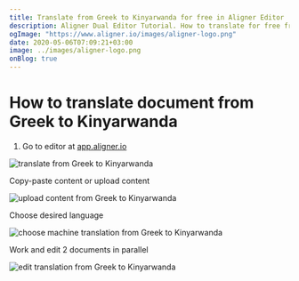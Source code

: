 ```yaml
---
title: Translate from Greek to Kinyarwanda for free in Aligner Editor
description: Aligner Dual Editor Tutorial. How to translate for free from Greek to Kinyarwanda. Aligner is multilingual document management platform. 
ogImage: "https://www.aligner.io/images/aligner-logo.png"
date: 2020-05-06T07:09:21+03:00
image: ../images/aligner-logo.png
onBlog: true
---
```


# How to translate document from Greek to Kinyarwanda

1. Go to editor at [app.aligner.io](https://app.aligner.io "Aligner App web page")

![translate from Greek to Kinyarwanda](../aligner-blank-editor.png "translate from Greek to Kinyarwanda")

Copy-paste content or upload content

![upload content from Greek to Kinyarwanda](../aligner-uploaded-document.png "upload content from Greek to Kinyarwanda")

Choose desired language

![choose machine translation from Greek to Kinyarwanda](../aligner-language-dropdown.png "choose machine translation from Greek to Kinyarwanda")

Work and edit 2 documents in parallel

![edit translation from Greek to Kinyarwanda](../aligner-double-sitded-editor.png "edit translation from Greek to Kinyarwanda")

